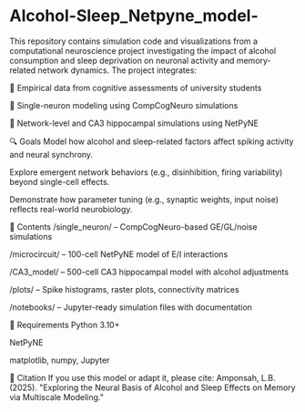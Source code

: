 # Alcohol-Sleep_Netpyne_model-
This repository contains simulation code and visualizations from a computational neuroscience project investigating the impact of alcohol consumption and sleep deprivation on neuronal activity and memory-related network dynamics.
The project integrates:

🧪 Empirical data from cognitive assessments of university students

🧠 Single-neuron modeling using CompCogNeuro simulations

🧬 Network-level and CA3 hippocampal simulations using NetPyNE

🔍 Goals
Model how alcohol and sleep-related factors affect spiking activity and neural synchrony.

Explore emergent network behaviors (e.g., disinhibition, firing variability) beyond single-cell effects.

Demonstrate how parameter tuning (e.g., synaptic weights, input noise) reflects real-world neurobiology.

📂 Contents
/single_neuron/ – CompCogNeuro-based GE/GL/noise simulations

/microcircuit/ – 100-cell NetPyNE model of E/I interactions

/CA3_model/ – 500-cell CA3 hippocampal model with alcohol adjustments

/plots/ – Spike histograms, raster plots, connectivity matrices

/notebooks/ – Jupyter-ready simulation files with documentation

🧰 Requirements
Python 3.10+

NetPyNE

matplotlib, numpy, Jupyter

📌 Citation
If you use this model or adapt it, please cite:
Amponsah, L.B. (2025). "Exploring the Neural Basis of Alcohol and Sleep Effects on Memory via Multiscale Modeling."
